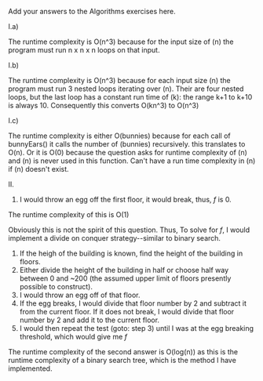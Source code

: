 Add your answers to the Algorithms exercises here.

I.a)

The runtime complexity is O(n^3) because for the input size of (n) the program
must run n x n x n loops on that input.

I.b)

The runtime complexity is O(n^3) because for each input size (n) the program
must run 3 nested loops iterating over (n). Their are four nested loops, but the
last loop has a constant run time of (k): the range k+1 to k+10 is always 10.
Consequently this converts O(kn^3) to O(n^3)

I.c)

The runtime complexity is either O(bunnies) because for each call of bunnyEars()
it calls the number of (bunnies) recursively. this translates to O(n). Or it is
O(0) because the question asks for runtime complexity of (n) and (n) is never
used in this function. Can't have a run time complexity in (n) if (n) doesn't
exist.

II.

1. I would throw an egg off the first floor, it would break, thus, _f_ is 0.

The runtime complexity of this is O(1)

Obviously this is not the spirit of this question. Thus, To solve for _f_, I
would implement a divide on conquer strategy--similar to binary search.

1. If the heigh of the building is known, find the height of the building in
   floors.
2. Either divide the height of the building in half or choose half way between 0
   and ~200 (the assumed upper limit of floors presently possible to construct).
3. I would throw an egg off of that floor.
4. If the egg breaks, I would divide that floor number by 2 and subtract it from
   the current floor. If it does not break, I would divide that floor number by
   2 and add it to the current floor.
5. I would then repeat the test (goto: step 3) until I was at the egg breaking
   threshold, which would give me _f_

The runtime complexity of the second answer is O(log(n)) as this is the runtime
complexity of a binary search tree, which is the method I have implemented.
